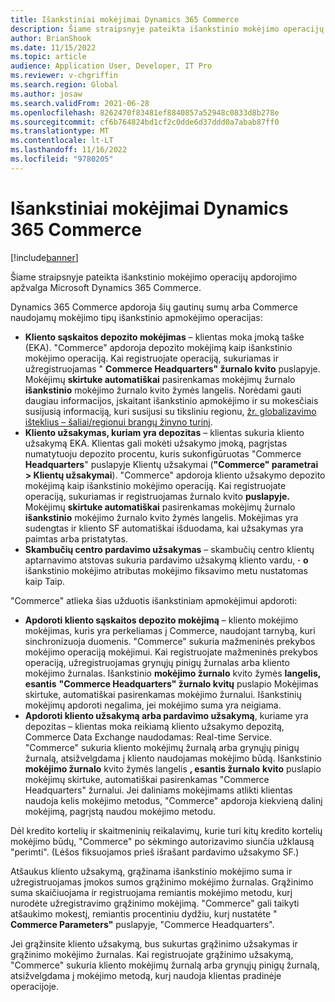 ```yaml
---
title: Išankstiniai mokėjimai Dynamics 365 Commerce
description: Šiame straipsnyje pateikta išankstinio mokėjimo operacijų apdorojimo apžvalga Microsoft Dynamics 365 Commerce.
author: BrianShook
ms.date: 11/15/2022
ms.topic: article
audience: Application User, Developer, IT Pro
ms.reviewer: v-chgriffin
ms.search.region: Global
ms.author: josaw
ms.search.validFrom: 2021-06-28
ms.openlocfilehash: 8262470f83481ef8840857a52948c0833d8b278e
ms.sourcegitcommit: cf6b764824bd1cf2c0dde6d37ddd0a7abab87ff0
ms.translationtype: MT
ms.contentlocale: lt-LT
ms.lasthandoff: 11/16/2022
ms.locfileid: "9780205"
---
```

# <a name="prepayments-in-dynamics-365-commerce"></a>Išankstiniai mokėjimai Dynamics 365 Commerce

[!include[banner](../includes/banner.md)]

Šiame straipsnyje pateikta išankstinio mokėjimo operacijų apdorojimo apžvalga Microsoft Dynamics 365 Commerce.

Dynamics 365 Commerce apdoroja šių gautinų sumų arba Commerce naudojamų mokėjimo tipų išankstinio apmokėjimo operacijas:

- **Kliento sąskaitos depozito mokėjimas** – klientas moka įmoką taške (EKA). "Commerce" apdoroja depozito mokėjimą kaip išankstinio mokėjimo operaciją. Kai registruojate operaciją, sukuriamas ir užregistruojamas " **Commerce Headquarters" žurnalo kvito** puslapyje. Mokėjimų **skirtuke automatiškai** pasirenkamas mokėjimų žurnalo **išankstinio** mokėjimo žurnalo kvito žymės langelis. Norėdami gauti daugiau informacijos, įskaitant išankstinio apmokėjimo ir su mokesčiais susijusią informaciją, kuri susijusi su tiksliniu regionu, [žr. globalizavimo išteklius – šaliai/regionui brangų žinyno turinį](/dynamics365/fin-ops-core/dev-itpro/lcs-solutions/country-region?context=%2Fdynamics365%2Fcontext%2Ffinance#countryregion-specific-help-content).
- **Kliento užsakymas, kuriam yra depozitas** – klientas sukuria kliento užsakymą EKA. Klientas gali mokėti užsakymo įmoką, pagrįstas numatytuoju depozito procentu, kuris sukonfigūruotas "Commerce **Headquarters**" puslapyje Klientų užsakymai (**"Commerce" parametrai \> Klientų užsakymai**). "Commerce" apdoroja kliento užsakymo depozito mokėjimą kaip išankstinio mokėjimo operaciją. Kai registruojate operaciją, sukuriamas ir registruojamas žurnalo kvito **puslapyje.** Mokėjimų **skirtuke automatiškai** pasirenkamas mokėjimų žurnalo **išankstinio** mokėjimo žurnalo kvito žymės langelis. Mokėjimas yra sudengtas ir kliento SF automatiškai išduodama, kai užsakymas yra paimtas arba pristatytas.
- **Skambučių centro pardavimo užsakymas** – skambučių centro klientų aptarnavimo atstovas sukuria pardavimo užsakymą kliento vardu, **·** **o** išankstinio mokėjimo atributas mokėjimo fiksavimo metu nustatomas kaip Taip.

"Commerce" atlieka šias užduotis išankstiniam apmokėjimui apdoroti:

- **Apdoroti kliento sąskaitos depozito mokėjimą** – kliento mokėjimo mokėjimas, kuris yra perkeliamas į Commerce, naudojant tarnybą, kuri sinchronizuoja duomenis. "Commerce" sukuria mažmeninės prekybos mokėjimo operaciją mokėjimui. Kai registruojate mažmeninės prekybos operaciją, užregistruojamas grynųjų pinigų žurnalas arba kliento mokėjimo žurnalas. Išankstinio **mokėjimo žurnalo** kvito žymės **langelis, esantis** **"Commerce Headquarters" žurnalo kvitų** puslapio Mokėjimas skirtuke, automatiškai pasirenkamas mokėjimo žurnalui. Išankstinių mokėjimų apdoroti negalima, jei mokėjimo suma yra neigiama.
- **Apdoroti kliento užsakymą arba pardavimo užsakymą**, kuriame yra depozitas – klientas moka reikiamą kliento užsakymo depozitą, Commerce Data Exchange naudodamas: Real-time Service. "Commerce" sukuria kliento mokėjimų žurnalą arba grynųjų pinigų žurnalą, atsižvelgdama į kliento naudojamas mokėjimo būdą. Išankstinio **mokėjimo žurnalo** kvito žymės langelis **, esantis žurnalo** **kvito** puslapio mokėjimų skirtuke, automatiškai pasirenkamas "Commerce Headquarters" žurnalui. Jei daliniams mokėjimams atlikti klientas naudoja kelis mokėjimo metodus, "Commerce" apdoroja kiekvieną dalinį mokėjimą, pagrįstą naudou mokėjimo metodu.

Dėl kredito kortelių ir skaitmeninių reikalavimų, kurie turi kitų kredito kortelių mokėjimo būdų, "Commerce" po sėkmingo autorizavimo siunčia užklausą "perimti". (Lėšos fiksuojamos prieš išrašant pardavimo užsakymo SF.)

Atšaukus kliento užsakymą, grąžinama išankstinio mokėjimo suma ir užregistruojamas įmokos sumos grąžinimo mokėjimo žurnalas. Grąžinimo suma skaičiuojama ir registruojama remiantis mokėjimo metodu, kurį nurodėte užregistravimo grąžinimo mokėjimą. "Commerce" gali taikyti atšaukimo mokestį, remiantis procentiniu dydžiu, kurį nustatėte " **Commerce Parameters"** puslapyje, "Commerce Headquarters".

Jei grąžinsite kliento užsakymą, bus sukurtas grąžinimo užsakymas ir grąžinimo mokėjimo žurnalas. Kai registruojate grąžinimo užsakymą, "Commerce" sukuria kliento mokėjimų žurnalą arba grynųjų pinigų žurnalą, atsižvelgdama į mokėjimo metodą, kurį naudoja klientas pradinėje operacijoje.
